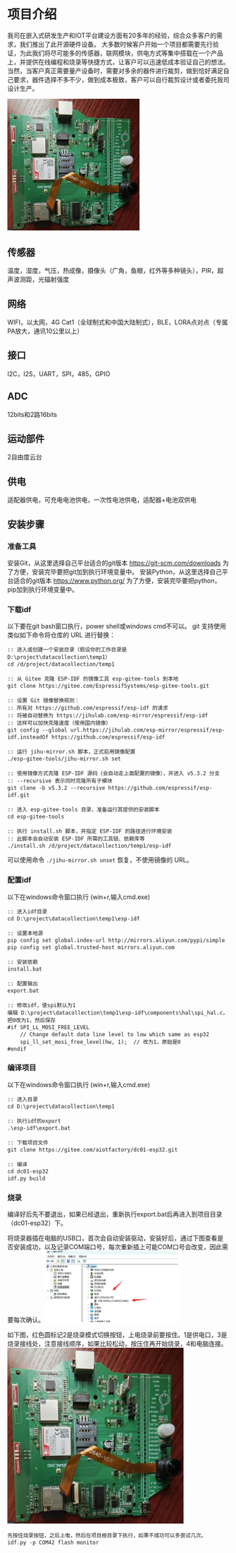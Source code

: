 # 项目介绍

我司在嵌入式研发生产和IOT平台建设方面有20多年的经验，综合众多客户的需求，我们推出了此开源硬件设备。
大多数时候客户开始一个项目都需要先行验证，为此我们将尽可能多的传感器，联网模块，供电方式等集中搭载在一个产品上，并提供在线编程和烧录等快捷方式，让客户可以迅速低成本验证自己的想法。
当然，当客户真正需要量产设备时，需要对多余的器件进行裁剪，做到恰好满足自己要求，器件选择不多不少，做到成本极致，客户可以自行裁剪设计或者委托我司设计生产。

<img src="docs/pcb02.jpg" alt="PCB图片" width="300"/>

## 传感器

温度，湿度，气压，热成像，摄像头（广角，鱼眼，红外等多种镜头），PIR，超声波测距，光辐射强度

## 网络

WIFI，以太网，4G Cat1（全球制式和中国大陆制式），BLE，LORA点对点（专属PA放大，通讯10公里以上）

## 接口

I2C，I2S，UART，SPI，485，GPIO

## ADC

12bits和2路16bits

## 运动部件

2自由度云台

## 供电

适配器供电，可充电电池供电，一次性电池供电，适配器+电池双供电


## 安装步骤

### 准备工具

安装Git，从这里选择自己平台适合的git版本 https://git-scm.com/downloads 为了方便，安装完毕要把git加到执行环境变量中。
安装Python，从这里选择自己平台适合的git版本 https://www.python.org/ 为了方便，安装完毕要把python，pip加到执行环境变量中。

   
### 下载idf

以下要在git bash窗口执行，power shell或windows cmd不可以。
git 支持使用类似如下命令将仓库的 URL 进行替换：

```
:: 进入或创建一个安装目录（假设你的工作目录是 D:\project\datacollection\temp1）
cd /d/project/datacollection/temp1

:: 从 Gitee 克隆 ESP-IDF 的镜像工具 esp-gitee-tools 到本地
git clone https://gitee.com/EspressifSystems/esp-gitee-tools.git

:: 设置 Git 镜像替换规则：
:: 所有对 https://github.com/espressif/esp-idf 的请求
:: 将被自动替换为 https://jihulab.com/esp-mirror/espressif/esp-idf
:: 这样可以加快克隆速度（使用国内镜像）
git config --global url.https://jihulab.com/esp-mirror/espressif/esp-idf.insteadOf https://github.com/espressif/esp-idf

:: 运行 jihu-mirror.sh 脚本，正式启用镜像配置
./esp-gitee-tools/jihu-mirror.sh set

:: 使用镜像方式克隆 ESP-IDF 源码（会自动走上面配置的镜像），并进入 v5.3.2 分支
:: --recursive 表示同时克隆所有子模块
git clone -b v5.3.2 --recursive https://github.com/espressif/esp-idf.git

:: 进入 esp-gitee-tools 目录，准备运行其提供的安装脚本
cd esp-gitee-tools

:: 执行 install.sh 脚本，并指定 ESP-IDF 的路径进行环境安装
:: 此脚本会自动安装 ESP-IDF 所需的工具链、依赖库等
./install.sh /d/project/datacollection/temp1/esp-idf

```

可以使用命令 `./jihu-mirror.sh unset` 恢复，不使用镜像的 URL。

### 配置idf

以下在windows命令窗口执行 (win+r,输入cmd.exe)

```
:: 进入idf目录
cd D:\project\datacollection\temp1\esp-idf

:: 设置本地源
pip config set global.index-url http://mirrors.aliyun.com/pypi/simple
pip config set global.trusted-host mirrors.aliyun.com

:: 安装依赖
install.bat

:: 配置输出
export.bat

:: 修改idf，使spi默认为1
编辑 D:\project\datacollection\temp1\esp-idf\components\hal\spi_hal.c，把0改为1，然后保存
#if SPI_LL_MOSI_FREE_LEVEL 
    // Change default data line level to low which same as esp32
    spi_ll_set_mosi_free_level(hw, 1);  // 改为1，原始是0
#endif

```

### 编译项目

以下在windows命令窗口执行 (win+r,输入cmd.exe)

```
:: 进入目录
cd D:\project\datacollection\temp1

:: 执行idf的export
.\esp-idf\export.bat

:: 下载项目文件
git clone https://gitee.com/aiotfactory/dc01-esp32.git

:: 编译
cd dc01-esp32
idf.py build

```

### 烧录

编译好后先不要退出，如果已经退出，重新执行export.bat后再进入到项目目录（dc01-esp32）下。

将烧录器插在电脑的USB口，首次会自动安装驱动，安装好后，通过下图查看是否安装成功，以及记录COM端口号，每次重新插上可能COM口号会改变，因此需要每次确认。
<img src="docs/burn01.jpg" alt="烧录适配器" width="300"/>

如下图，红色圆标记2是烧录模式切换按钮，上电烧录前要按住。1是供电口，3是烧录接线处，注意接线顺序，如果比较松动，按压住再开始烧录，4和电脑连接。
<img src="docs/pcb02.jpg" alt="PCB烧录" width="400"/>

```
先按住烧录按钮，之后上电，然后在项目根目录下执行，如果不成功可以多尝试几次。
idf.py -p COM42 flash monitor 

```
